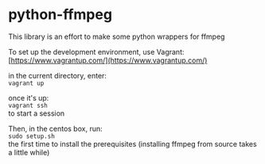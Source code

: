 # python-ffmpeg

This library is an effort to make some python wrappers for ffmpeg

To set up the development environment, use Vagrant:  
[https://www.vagrantup.com/](https://www.vagrantup.com/)

in the current directory, enter:  
```vagrant up```  

once it's up:  
```vagrant ssh```  
to start a session

Then, in the centos box, run:  
```sudo setup.sh```  
the first time to install the prerequisites (installing ffmpeg from source takes a little while)


